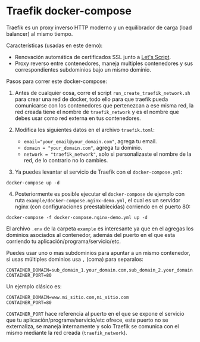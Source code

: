 # Traefik docker-compose

Traefik es un proxy inverso HTTP moderno y un equilibrador de carga (load balancer) al mismo tiempo.

Características (usadas en este demo):

*  Renovación automática de certificados SSL junto a [Let's Script](https://letsencrypt.org/).
*  Proxy reverso entre contenedores, maneja multiples contenedores y sus correspondientes subdominios bajo un mismo dominio.

Pasos para correr este docker-compose:

1. Antes de cualquier cosa, corre el script `run_create_traefik_network.sh` para crear una red de docker, todo ello para que traefik pueda comunicarse con los contenedores que pertenezcan a ese misma red, la red creada tiene el nombre de `traefik_network` y es el nombre que debes usar como red externa en tus contenedores.

2. Modifica los siguientes datos en el archivo `traefik.toml`:
   * `email="your_email@your_domain.com"`, agrega tu email.
   * `domain = "your_domain.com"`, agrega tu dominio.
   * `network = "traefik_network"`, solo si personalizaste el nombre de la red, de lo contrario no lo cambies.

3. Ya puedes levantar el servicio de Traefik con el `docker-compose.yml`:

```
docker-compose up -d
```

4. Posteriormente es posible ejecutar el `docker-compose` de ejemplo con ruta `example/docker-compose.nginx-demo.yml`, el cual es un servidor nginx (con configuraciones preestablecidas) corriendo en el puerto 80:

```
docker-compose -f docker-compose.nginx-demo.yml up -d
```


El archivo `.env` de la carpeta `example` es interesante ya que en el agregas los dominios asociados al contenedor, además del puerto en el que esta corriendo tu aplicación/programa/servicio/etc.

Puedes usar uno o mas subdominios para apuntar a un mismo contenedor, si usas múltiples dominios usa `,` (coma) para separalos:

```
CONTAINER_DOMAIN=sub_domain_1.your_domain.com,sub_domain_2.your_domain.com
CONTAINER_PORT=80
```

Un ejemplo clásico es:

```
CONTAINER_DOMAIN=www.mi_sitio.com,mi_sitio.com
CONTAINER_PORT=80
```

`CONTAINER_PORT` hace referencia al puerto en el que se expone el servicio que tu aplicación/programa/servicio/etc ofrece, este puerto no se externaliza, se maneja internamente y solo Traefik se comunica con el mismo mediante la red creada (`traefik_network`).